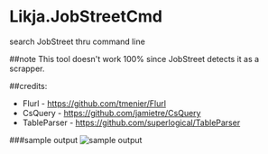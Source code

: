 Likja.JobStreetCmd
==================

search JobStreet thru command line

##note
This tool doesn't work 100% since JobStreet detects it as a scrapper.

##credits:
* Flurl - https://github.com/tmenier/Flurl
* CsQuery - https://github.com/jamietre/CsQuery
* TableParser - https://github.com/superlogical/TableParser

###sample output
![sample output][output]

[output]:https://raw.githubusercontent.com/kimerran/Likja.JobStreetCmd/master/jobcmd-sample-output.JPG